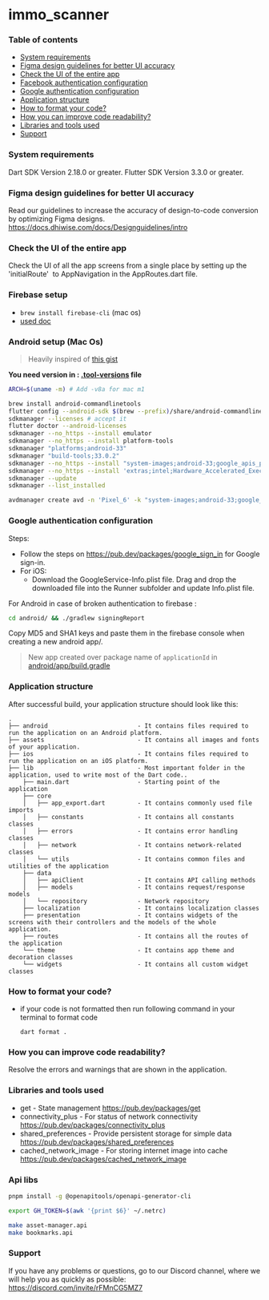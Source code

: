 
# immo_scanner
### Table of contents
- [System requirements](#system-requirements)
- [Figma design guidelines for better UI accuracy](#figma-design-guideline-for-better-accuracy)
- [Check the UI of the entire app](#app-navigations)
- [Facebook authentication configuration](#facebook-authentication-configuration)
- [Google authentication configuration](#google-authentication-configuration)
- [Application structure](#project-structure)
- [How to format your code?](#how-you-can-do-code-formatting)
- [How you can improve code readability?](#how-you-can-improve-the-readability-of-code)
- [Libraries and tools used](#libraries-and-tools-used)
- [Support](#support)

### System requirements

Dart SDK Version 2.18.0 or greater.
Flutter SDK Version 3.3.0 or greater.

### Figma design guidelines for better UI accuracy

Read our guidelines to increase the accuracy of design-to-code conversion by optimizing Figma designs.
https://docs.dhiwise.com/docs/Designguidelines/intro

### Check the UI of the entire app

Check the UI of all the app screens from a single place by setting up the 'initialRoute'  to AppNavigation in the AppRoutes.dart file.

### Firebase setup

- `brew install firebase-cli` (mac os)
- [used doc](https://firebase.google.com/docs/flutter/setup?platform=ios)

### Android setup (Mac Os)

> Heavily inspired of [this gist](https://gist.github.com/ullaskunder3/385cb078ff31cedf239ce65e64f605dd)

**You need version in : [.tool-versions](.tool-versions) file**

```bash
ARCH=$(uname -m) # Add -v8a for mac m1

brew install android-commandlinetools
flutter config --android-sdk $(brew --prefix)/share/android-commandlinetools
sdkmanager --licenses # accept it
flutter doctor --android-licenses
sdkmanager --no_https --install emulator
sdkmanager --no_https --install platform-tools
sdkmanager "platforms;android-33"
sdkmanager "build-tools;33.0.2"
sdkmanager --no_https --install "system-images;android-33;google_apis_playstore;$ARCH"
sdkmanager --no_https --install 'extras;intel;Hardware_Accelerated_Execution_Manager'
sdkmanager --update
sdkmanager --list_installed
```

```bash
avdmanager create avd -n 'Pixel_6' -k "system-images;android-33;google_apis_playstore;$ARCH" -d 17
```

### Google authentication configuration

Steps:
- Follow the steps on https://pub.dev/packages/google_sign_in for Google sign-in.
- For iOS:
    - Download the GoogleService-Info.plist  file. Drag and drop the downloaded file into the Runner subfolder and update Info.plist  file.

For Android in case of broken authentication to firebase :

```bash
cd android/ && ./gradlew signingReport
```

Copy MD5 and SHA1 keys and paste them in the firebase console when creating a new android app/.

> New app created over package name of `applicationId` in [android/app/build.gradle](android/app/build.gradle)

### Application structure

After successful build, your application structure should look like this:

```
.
├── android                         - It contains files required to run the application on an Android platform.
├── assets                          - It contains all images and fonts of your application.
├── ios                             - It contains files required to run the application on an iOS platform.
├── lib                             - Most important folder in the application, used to write most of the Dart code..
    ├── main.dart                   - Starting point of the application
    ├── core
    │   ├── app_export.dart         - It contains commonly used file imports
    │   ├── constants               - It contains all constants classes
    │   ├── errors                  - It contains error handling classes                  
    │   ├── network                 - It contains network-related classes
    │   └── utils                   - It contains common files and utilities of the application
    ├── data
    │   ├── apiClient               - It contains API calling methods 
    │   ├── models                  - It contains request/response models 
    │   └── repository              - Network repository
    ├── localization                - It contains localization classes
    ├── presentation                - It contains widgets of the screens with their controllers and the models of the whole application.
    ├── routes                      - It contains all the routes of the application
    └── theme                       - It contains app theme and decoration classes
    └── widgets                     - It contains all custom widget classes
```

### How to format your code?

- if your code is not formatted then run following command in your terminal to format code
  ```
  dart format .
  ```

### How you can improve code readability?

Resolve the errors and warnings that are shown in the application.

### Libraries and tools used

- get - State management
  https://pub.dev/packages/get
- connectivity_plus - For status of network connectivity
  https://pub.dev/packages/connectivity_plus
- shared_preferences - Provide persistent storage for simple data
  https://pub.dev/packages/shared_preferences
- cached_network_image - For storing internet image into cache
  https://pub.dev/packages/cached_network_image

### Api libs

```bash
pnpm install -g @openapitools/openapi-generator-cli

export GH_TOKEN=$(awk '{print $6}' ~/.netrc)

make asset-manager.api
make bookmarks.api
```

### Support

If you have any problems or questions, go to our Discord channel, where we will help you as quickly as possible: https://discord.com/invite/rFMnCG5MZ7
